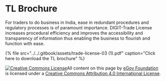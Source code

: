 # TL Brochure

For traders to do business in India, ease in redundant procedures and regulatory processes is of paramount importance. DIGIT-Trade License increases procedural efficiency and improves the accessibility and transparency of information thus enabling the business to flourish and function with ease.

{% file src="../../.gitbook/assets/trade-license-03 \(1\).pdf" caption="Click here to download the TL brochure" %}

[![Creative Commons License](https://i.creativecommons.org/l/by/4.0/80x15.png)](http://creativecommons.org/licenses/by/4.0/)All content on this page by [eGov Foundation ](https://egov.org.in/)is licensed under a [Creative Commons Attribution 4.0 International License](http://creativecommons.org/licenses/by/4.0/).

